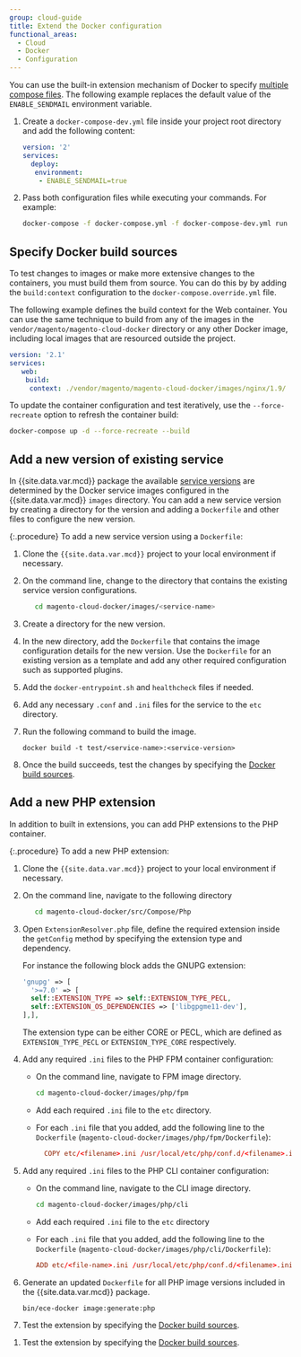 ```yaml
---
group: cloud-guide
title: Extend the Docker configuration
functional_areas:
  - Cloud
  - Docker
  - Configuration
---
```


You can use the built-in extension mechanism of Docker to specify [multiple compose files]. The following example replaces the default value of the `ENABLE_SENDMAIL` environment variable.

1. Create a `docker-compose-dev.yml` file inside your project root directory and add the following content:

   ```yaml
   version: '2'
   services:
     deploy:
      environment:
       - ENABLE_SENDMAIL=true
   ```

1. Pass both configuration files while executing your commands. For example:

   ```bash
   docker-compose -f docker-compose.yml -f docker-compose-dev.yml run deploy bash
   ```

## Specify Docker build sources

To test changes to images or make more extensive changes to the containers, you must build them from source. You can do this by
by adding the `build:context` configuration to the `docker-compose.override.yml` file.

The following example defines the build context for the Web container. You can use the same technique to build from any of the images in  the `vendor/magento/magento-cloud-docker` directory or any other Docker image, including local images that are resourced outside the project.

```yaml
version: '2.1'
services:
   web:
    build:
     context: ./vendor/magento/magento-cloud-docker/images/nginx/1.9/
```

To update the container configuration and test iteratively, use the `--force-recreate` option to refresh the container build:

```bash
docker-compose up -d --force-recreate --build
```

## Add a new version of existing service

In {{site.data.var.mcd}} package the available [service versions] are determined by the Docker service images configured in the {{site.data.var.mcd}} `images` directory. You can add a new service version by creating a directory for the version and adding a `Dockerfile` and other files to configure the new version.

{:.procedure}
To add a new service version using a `Dockerfile`:

1. Clone the `{{site.data.var.mcd}}` project to your local environment if necessary.

1. On the command line, change to the directory that contains the existing service version configurations.

   ```bash
      cd magento-cloud-docker/images/<service-name>
   ```

1. Create a directory for the new version.

1. In the new directory, add the `Dockerfile` that contains the image configuration details for the new version. Use the `Dockerfile` for an existing version as a template and add any other required configuration such as supported plugins.

1. Add the `docker-entrypoint.sh` and `healthcheck` files if needed.

1. Add any necessary `.conf` and `.ini` files for the service to the `etc` directory.

1. Run the following command to build the image.

   `docker build -t test/<service-name>:<service-version>`

1. Once the build succeeds, test the changes by specifying the [Docker build sources].

## Add a new PHP extension

In addition to built in extensions, you can add PHP extensions to the PHP container.

{:.procedure}
To add a new PHP extension:

1. Clone the `{{site.data.var.mcd}}` project to your local environment if necessary.

1. On the command line, navigate to the following directory
   ```bash
      cd magento-cloud-docker/src/Compose/Php
   ```

1. Open `ExtensionResolver.php` file, define the required extension inside the `getConfig` method by specifying the extension type and dependency.

   For instance the following block adds the GNUPG extension:
    
   ```php
   'gnupg' => [
     '>=7.0' => [
     self::EXTENSION_TYPE => self::EXTENSION_TYPE_PECL,
     self::EXTENSION_OS_DEPENDENCIES => ['libgpgme11-dev'],
   ],],
   ```
   The extension type can be either CORE or PECL, which are defined as `EXTENSION_TYPE_PECL` or `EXTENSION_TYPE_CORE` respectively.

1. Add any required `.ini` files to the PHP FPM container configuration:

   -  On the command line, navigate to FPM image directory.

      ```bash
      cd magento-cloud-docker/images/php/fpm
      ```
      
   -  Add each required `.ini` file to the `etc` directory.
   
   -  For each `.ini` file that you added, add the following line to the `Dockerfile` (`magento-cloud-docker/images/php/fpm/Dockerfile`):

      ```conf
        COPY etc/<filename>.ini /usr/local/etc/php/conf.d/<filename>.ini
      ```
      
1. Add any required `.ini` files to the PHP CLI container configuration: 
 
   -  On the command line, navigate to the CLI image directory.

      ```bash
      cd magento-cloud-docker/images/php/cli
      ```
       
   -  Add each required `.ini` file to the `etc` directory
   
   -  For each `.ini` file that you added, add the following line to the `Dockerfile` (`magento-cloud-docker/images/php/cli/Dockerfile`):

       ```conf
       ADD etc/<file-name>.ini /usr/local/etc/php/conf.d/<filename>.ini
       ```

1. Generate an updated `Dockerfile` for all PHP image versions included in the {{site.data.var.mcd}} package.

   ```bash
   bin/ece-docker image:generate:php
   ```

1. Test the extension by specifying the [Docker build sources].

[multiple compose files]: https://docs.docker.com/compose/reference/overview/#specifying-multiple-compose-files
[service versions]: https://devdocs.magento.com/cloud/docker/docker-containers.html#service-containers
[Docker build sources]: https://devdocs.magento.com/cloud/docker/docker-extend.html#specify-docker-build-sources
1. Test the extension by specifying the [Docker build sources].

[multiple compose files]: https://docs.docker.com/compose/reference/overview/#specifying-multiple-compose-files
[service versions]: https://devdocs.magento.com/cloud/docker/docker-containers.html#service-containers
[Docker build sources]: https://devdocs.magento.com/cloud/docker/docker-extend.html#specify-docker-build-sources
